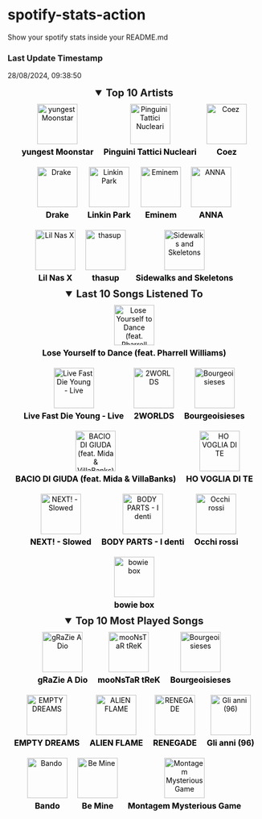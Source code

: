 # spotify-stats-action
Show your spotify stats inside your README.md


<!-- START_SECTION: Spotify Stats -->

### Last Update Timestamp
<p>28/08/2024, 09:38:50</p>

<!--- Inizia la sezione estendibile per i Top Artists --->
<details open>
  <summary style="font-size: 20px; font-weight: bold; cursor: pointer; text-align: center;">Top 10 Artists</summary>
  <div style="display: flex; flex-wrap: wrap; justify-content: center; gap: 20px; padding: 10px;">
    <a href="https://open.spotify.com/artist/3l9OOqBvHs4SM91bWqtaQb" target="_blank" style="text-decoration: none; color: #000; display: flex; flex-direction: column; align-items: center; text-align: center;"><img src="https://i.scdn.co/image/ab67616d0000b2733e97097d544a704eb344cbe4" alt="yungest Moonstar" style="width: 80px; height: 80px; margin-bottom: 5px;" /><p style="font-size: 16px; font-weight: bold; color: #000; margin: 0;">yungest Moonstar</p></a><a href="https://open.spotify.com/artist/6RdcIWVKYYzNzjQRd3oyHS" target="_blank" style="text-decoration: none; color: #000; display: flex; flex-direction: column; align-items: center; text-align: center;"><img src="https://i.scdn.co/image/ab6761610000e5eb18505fd55b5918fe7c6b1fcc" alt="Pinguini Tattici Nucleari" style="width: 80px; height: 80px; margin-bottom: 5px;" /><p style="font-size: 16px; font-weight: bold; color: #000; margin: 0;">Pinguini Tattici Nucleari</p></a><a href="https://open.spotify.com/artist/5dXlc7MnpaTeUIsHLVe3n4" target="_blank" style="text-decoration: none; color: #000; display: flex; flex-direction: column; align-items: center; text-align: center;"><img src="https://i.scdn.co/image/ab6761610000e5eb8044505721270eb00050b188" alt="Coez" style="width: 80px; height: 80px; margin-bottom: 5px;" /><p style="font-size: 16px; font-weight: bold; color: #000; margin: 0;">Coez</p></a><a href="https://open.spotify.com/artist/3TVXtAsR1Inumwj472S9r4" target="_blank" style="text-decoration: none; color: #000; display: flex; flex-direction: column; align-items: center; text-align: center;"><img src="https://i.scdn.co/image/ab6761610000e5eb4293385d324db8558179afd9" alt="Drake" style="width: 80px; height: 80px; margin-bottom: 5px;" /><p style="font-size: 16px; font-weight: bold; color: #000; margin: 0;">Drake</p></a><a href="https://open.spotify.com/artist/6XyY86QOPPrYVGvF9ch6wz" target="_blank" style="text-decoration: none; color: #000; display: flex; flex-direction: column; align-items: center; text-align: center;"><img src="https://i.scdn.co/image/ab6761610000e5eb84a0dd74f21e8acce6a9fd49" alt="Linkin Park" style="width: 80px; height: 80px; margin-bottom: 5px;" /><p style="font-size: 16px; font-weight: bold; color: #000; margin: 0;">Linkin Park</p></a><a href="https://open.spotify.com/artist/7dGJo4pcD2V6oG8kP0tJRR" target="_blank" style="text-decoration: none; color: #000; display: flex; flex-direction: column; align-items: center; text-align: center;"><img src="https://i.scdn.co/image/ab6761610000e5eba00b11c129b27a88fc72f36b" alt="Eminem" style="width: 80px; height: 80px; margin-bottom: 5px;" /><p style="font-size: 16px; font-weight: bold; color: #000; margin: 0;">Eminem</p></a><a href="https://open.spotify.com/artist/7K80yOTC0Id95gRaOxDG5u" target="_blank" style="text-decoration: none; color: #000; display: flex; flex-direction: column; align-items: center; text-align: center;"><img src="https://i.scdn.co/image/ab6761610000e5eb6cbf5f96f5dc45584cdae566" alt="ANNA" style="width: 80px; height: 80px; margin-bottom: 5px;" /><p style="font-size: 16px; font-weight: bold; color: #000; margin: 0;">ANNA</p></a><a href="https://open.spotify.com/artist/7jVv8c5Fj3E9VhNjxT4snq" target="_blank" style="text-decoration: none; color: #000; display: flex; flex-direction: column; align-items: center; text-align: center;"><img src="https://i.scdn.co/image/ab6761610000e5eb0eefd7d68573ea8f0f4db84a" alt="Lil Nas X" style="width: 80px; height: 80px; margin-bottom: 5px;" /><p style="font-size: 16px; font-weight: bold; color: #000; margin: 0;">Lil Nas X</p></a><a href="https://open.spotify.com/artist/19i93sA0D7yS9dYoVNBqAA" target="_blank" style="text-decoration: none; color: #000; display: flex; flex-direction: column; align-items: center; text-align: center;"><img src="https://i.scdn.co/image/ab6761610000e5eb2ab61d146599aeea3bdd771a" alt="thasup" style="width: 80px; height: 80px; margin-bottom: 5px;" /><p style="font-size: 16px; font-weight: bold; color: #000; margin: 0;">thasup</p></a><a href="https://open.spotify.com/artist/48nHO1cuTbpx4ELhChsxX1" target="_blank" style="text-decoration: none; color: #000; display: flex; flex-direction: column; align-items: center; text-align: center;"><img src="https://i.scdn.co/image/ab6761610000e5ebda789181e4ece5949757f419" alt="Sidewalks and Skeletons" style="width: 80px; height: 80px; margin-bottom: 5px;" /><p style="font-size: 16px; font-weight: bold; color: #000; margin: 0;">Sidewalks and Skeletons</p></a>
  </div>
</details>

<!--- Inizia la sezione estendibile per le ultime 10 canzoni ascoltate --->
<details open>
  <summary style="font-size: 20px; font-weight: bold; cursor: pointer; text-align: center;">Last 10 Songs Listened To</summary>
  <div style="display: flex; flex-wrap: wrap; justify-content: center; gap: 20px; padding: 10px;">
    <a href="https://open.spotify.com/track/5CMjjywI0eZMixPeqNd75R" target="_blank" style="text-decoration: none; color: #000; display: flex; flex-direction: column; align-items: center; text-align: center;"><img src="https://i.scdn.co/image/ab67616d0000b2739b9b36b0e22870b9f542d937" alt="Lose Yourself to Dance (feat. Pharrell Williams)" style="width: 80px; height: 80px; margin-bottom: 5px;" /><p style="font-size: 16px; font-weight: bold; color: #000; margin: 0;">Lose Yourself to Dance (feat. Pharrell Williams)</p></a><a href="https://open.spotify.com/track/4YByRRffL8s92jXR4rgJuy" target="_blank" style="text-decoration: none; color: #000; display: flex; flex-direction: column; align-items: center; text-align: center;"><img src="https://i.scdn.co/image/ab67616d0000b273e192873696bc47c71dac152d" alt="Live Fast Die Young - Live" style="width: 80px; height: 80px; margin-bottom: 5px;" /><p style="font-size: 16px; font-weight: bold; color: #000; margin: 0;">Live Fast Die Young - Live</p></a><a href="https://open.spotify.com/track/0MoTvVdhu4Ocm2Y7yphxPh" target="_blank" style="text-decoration: none; color: #000; display: flex; flex-direction: column; align-items: center; text-align: center;"><img src="https://i.scdn.co/image/ab67616d0000b273ca25aebeb9bd044da78d5032" alt="2WORLDS" style="width: 80px; height: 80px; margin-bottom: 5px;" /><p style="font-size: 16px; font-weight: bold; color: #000; margin: 0;">2WORLDS</p></a><a href="https://open.spotify.com/track/056bKm6W5j9QodOftRznUV" target="_blank" style="text-decoration: none; color: #000; display: flex; flex-direction: column; align-items: center; text-align: center;"><img src="https://i.scdn.co/image/ab67616d0000b27323e2af3e96fa7af0bd297e38" alt="Bourgeoisieses" style="width: 80px; height: 80px; margin-bottom: 5px;" /><p style="font-size: 16px; font-weight: bold; color: #000; margin: 0;">Bourgeoisieses</p></a><a href="https://open.spotify.com/track/3zp0YPZ5jA8XS9UPmA3O5j" target="_blank" style="text-decoration: none; color: #000; display: flex; flex-direction: column; align-items: center; text-align: center;"><img src="https://i.scdn.co/image/ab67616d0000b2735a1cb79197e3236d93d7ac3c" alt="BACIO DI GIUDA (feat. Mida & VillaBanks)" style="width: 80px; height: 80px; margin-bottom: 5px;" /><p style="font-size: 16px; font-weight: bold; color: #000; margin: 0;">BACIO DI GIUDA (feat. Mida & VillaBanks)</p></a><a href="https://open.spotify.com/track/3EJSUFQGUaTm4Km2Zri1Zp" target="_blank" style="text-decoration: none; color: #000; display: flex; flex-direction: column; align-items: center; text-align: center;"><img src="https://i.scdn.co/image/ab67616d0000b2730479cf3ff348107b31806fd0" alt="HO VOGLIA DI TE" style="width: 80px; height: 80px; margin-bottom: 5px;" /><p style="font-size: 16px; font-weight: bold; color: #000; margin: 0;">HO VOGLIA DI TE</p></a><a href="https://open.spotify.com/track/0eabuc3yo3J0nUSwjEMDDL" target="_blank" style="text-decoration: none; color: #000; display: flex; flex-direction: column; align-items: center; text-align: center;"><img src="https://i.scdn.co/image/ab67616d0000b273ecb8455c697c79e12445b4a0" alt="NEXT! - Slowed" style="width: 80px; height: 80px; margin-bottom: 5px;" /><p style="font-size: 16px; font-weight: bold; color: #000; margin: 0;">NEXT! - Slowed</p></a><a href="https://open.spotify.com/track/4hArX7vFWANuw0gCA1KG5k" target="_blank" style="text-decoration: none; color: #000; display: flex; flex-direction: column; align-items: center; text-align: center;"><img src="https://i.scdn.co/image/ab67616d0000b2733661bb9255ab380bef12d981" alt="BODY PARTS - I denti" style="width: 80px; height: 80px; margin-bottom: 5px;" /><p style="font-size: 16px; font-weight: bold; color: #000; margin: 0;">BODY PARTS - I denti</p></a><a href="https://open.spotify.com/track/5bvsNn7f4m0MTCuUQkMZGY" target="_blank" style="text-decoration: none; color: #000; display: flex; flex-direction: column; align-items: center; text-align: center;"><img src="https://i.scdn.co/image/ab67616d0000b2738f05338b112b25d40aad90c6" alt="Occhi rossi" style="width: 80px; height: 80px; margin-bottom: 5px;" /><p style="font-size: 16px; font-weight: bold; color: #000; margin: 0;">Occhi rossi</p></a><a href="https://open.spotify.com/track/449aAnrkYHyFP3vD8B5Pho" target="_blank" style="text-decoration: none; color: #000; display: flex; flex-direction: column; align-items: center; text-align: center;"><img src="https://i.scdn.co/image/ab67616d0000b273abdde781e79a44868914e661" alt="bowie box" style="width: 80px; height: 80px; margin-bottom: 5px;" /><p style="font-size: 16px; font-weight: bold; color: #000; margin: 0;">bowie box</p></a>
  </div>
</details>

<!--- Inizia la sezione estendibile per le 10 canzoni più ascoltate --->
<details open>
  <summary style="font-size: 20px; font-weight: bold; cursor: pointer; text-align: center;">Top 10 Most Played Songs</summary>
  <div style="display: flex; flex-wrap: wrap; justify-content: center; gap: 20px; padding: 10px;">
    <a href="https://open.spotify.com/track/0NUzLcrkkXeztSVlJYHOug" target="_blank" style="text-decoration: none; color: #000; display: flex; flex-direction: column; align-items: center; text-align: center;"><img src="https://i.scdn.co/image/ab67616d0000b273f6da146e4b29f6cb182c6a72" alt="gRaZie A Dio" style="width: 80px; height: 80px; margin-bottom: 5px;" /><p style="font-size: 16px; font-weight: bold; color: #000; margin: 0;">gRaZie A Dio</p></a><a href="https://open.spotify.com/track/4TrP5TjLKNKDmEaRDXfeQe" target="_blank" style="text-decoration: none; color: #000; display: flex; flex-direction: column; align-items: center; text-align: center;"><img src="https://i.scdn.co/image/ab67616d0000b273f6da146e4b29f6cb182c6a72" alt="mooNsTaR tReK" style="width: 80px; height: 80px; margin-bottom: 5px;" /><p style="font-size: 16px; font-weight: bold; color: #000; margin: 0;">mooNsTaR tReK</p></a><a href="https://open.spotify.com/track/056bKm6W5j9QodOftRznUV" target="_blank" style="text-decoration: none; color: #000; display: flex; flex-direction: column; align-items: center; text-align: center;"><img src="https://i.scdn.co/image/ab67616d0000b27323e2af3e96fa7af0bd297e38" alt="Bourgeoisieses" style="width: 80px; height: 80px; margin-bottom: 5px;" /><p style="font-size: 16px; font-weight: bold; color: #000; margin: 0;">Bourgeoisieses</p></a><a href="https://open.spotify.com/track/2HhzV3FY4eZGueF0KpXZUo" target="_blank" style="text-decoration: none; color: #000; display: flex; flex-direction: column; align-items: center; text-align: center;"><img src="https://i.scdn.co/image/ab67616d0000b2735094c7ddde5b276cf014875d" alt="EMPTY DREAMS" style="width: 80px; height: 80px; margin-bottom: 5px;" /><p style="font-size: 16px; font-weight: bold; color: #000; margin: 0;">EMPTY DREAMS</p></a><a href="https://open.spotify.com/track/4lUE5XMFjQJIbghJIjbzvl" target="_blank" style="text-decoration: none; color: #000; display: flex; flex-direction: column; align-items: center; text-align: center;"><img src="https://i.scdn.co/image/ab67616d0000b2735365fbb472e50f9d5a5c6828" alt="ALIEN FLAME" style="width: 80px; height: 80px; margin-bottom: 5px;" /><p style="font-size: 16px; font-weight: bold; color: #000; margin: 0;">ALIEN FLAME</p></a><a href="https://open.spotify.com/track/5JXWb7DqYJlXiFnJd9Vfgk" target="_blank" style="text-decoration: none; color: #000; display: flex; flex-direction: column; align-items: center; text-align: center;"><img src="https://i.scdn.co/image/ab67616d0000b2730e6097926fdc728802f930fe" alt="RENEGADE" style="width: 80px; height: 80px; margin-bottom: 5px;" /><p style="font-size: 16px; font-weight: bold; color: #000; margin: 0;">RENEGADE</p></a><a href="https://open.spotify.com/track/74CjS2xMK4KLnniXzFB9GI" target="_blank" style="text-decoration: none; color: #000; display: flex; flex-direction: column; align-items: center; text-align: center;"><img src="https://i.scdn.co/image/ab67616d0000b2735fadc5fb1c4b1eb60798c7bc" alt="Gli anni (96)" style="width: 80px; height: 80px; margin-bottom: 5px;" /><p style="font-size: 16px; font-weight: bold; color: #000; margin: 0;">Gli anni (96)</p></a><a href="https://open.spotify.com/track/0kzGjSRHGVcaWxagzQwAyD" target="_blank" style="text-decoration: none; color: #000; display: flex; flex-direction: column; align-items: center; text-align: center;"><img src="https://i.scdn.co/image/ab67616d0000b273ee7af6e271d04c728d8a47ba" alt="Bando" style="width: 80px; height: 80px; margin-bottom: 5px;" /><p style="font-size: 16px; font-weight: bold; color: #000; margin: 0;">Bando</p></a><a href="https://open.spotify.com/track/2KklXplRtxMsBYo474Es0w" target="_blank" style="text-decoration: none; color: #000; display: flex; flex-direction: column; align-items: center; text-align: center;"><img src="https://i.scdn.co/image/ab67616d0000b273e819b286432a124e510dc87b" alt="Be Mine" style="width: 80px; height: 80px; margin-bottom: 5px;" /><p style="font-size: 16px; font-weight: bold; color: #000; margin: 0;">Be Mine</p></a><a href="https://open.spotify.com/track/7vOmSP2647oNUGGEhWd1cr" target="_blank" style="text-decoration: none; color: #000; display: flex; flex-direction: column; align-items: center; text-align: center;"><img src="https://i.scdn.co/image/ab67616d0000b273427c80da235cb76fc89b8e27" alt="Montagem Mysterious Game" style="width: 80px; height: 80px; margin-bottom: 5px;" /><p style="font-size: 16px; font-weight: bold; color: #000; margin: 0;">Montagem Mysterious Game</p></a>
  </div>
</details>

<!-- END_SECTION: Spotify Stats -->